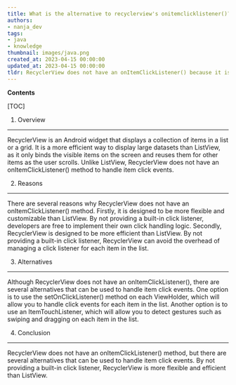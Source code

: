 ```yaml
---
title: What is the alternative to recyclerview's onitemclicklistener()?
authors:
- nanja_dev
tags:
- java
- knowledge
thumbnail: images/java.png
created_at: 2023-04-15 00:00:00
updated_at: 2023-04-15 00:00:00
tldr: RecyclerView does not have an onItemClickListener() because it is designed to be more modular and flexible than ListView.
---
```


**Contents**

[TOC]

1. Overview
---------------------
RecyclerView is an Android widget that displays a collection of items in a list or a grid. It is a more efficient way to display large datasets than ListView, as it only binds the visible items on the screen and reuses them for other items as the user scrolls. Unlike ListView, RecyclerView does not have an onItemClickListener() method to handle item click events.

2. Reasons
----------------------
There are several reasons why RecyclerView does not have an onItemClickListener() method. Firstly, it is designed to be more flexible and customizable than ListView. By not providing a built-in click listener, developers are free to implement their own click handling logic. Secondly, RecyclerView is designed to be more efficient than ListView. By not providing a built-in click listener, RecyclerView can avoid the overhead of managing a click listener for each item in the list.

3. Alternatives
----------------------
Although RecyclerView does not have an onItemClickListener(), there are several alternatives that can be used to handle item click events. One option is to use the setOnClickListener() method on each ViewHolder, which will allow you to handle click events for each item in the list. Another option is to use an ItemTouchListener, which will allow you to detect gestures such as swiping and dragging on each item in the list.

4. Conclusion
----------------------
RecyclerView does not have an onItemClickListener() method, but there are several alternatives that can be used to handle item click events. By not providing a built-in click listener, RecyclerView is more flexible and efficient than ListView.
